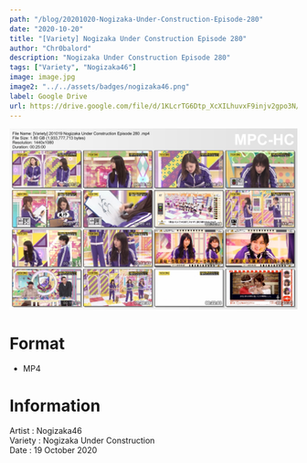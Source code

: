 ```yaml
---
path: "/blog/20201020-Nogizaka-Under-Construction-Episode-280"
date: "2020-10-20"
title: "[Variety] Nogizaka Under Construction Episode 280"
author: "Chr0balord"
description: "Nogizaka Under Construction Episode 280"
tags: ["Variety", "Nogizaka46"]
image: image.jpg
image2: "../../assets/badges/nogizaka46.png"
label: Google Drive
url: https://drive.google.com/file/d/1KLcrTG6Dtp_XcXILhuvxF9injv2gpo3N/view?usp=sharing
---
```


![Nogizaka Under Construction Episode 280](./image.jpg)

# Format

- MP4

# Information

Artist : Nogizaka46 <br/>
Variety :  Nogizaka Under Construction <br>
Date : 19 October 2020 <br>
